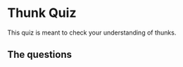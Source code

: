 # Thunk Quiz

This quiz is meant to check your understanding of thunks.

## The questions

<quiz>
  <question>
    <p></p>
    <answer correct></answer>
    <answer></answer>
    <answer></answer>
    <answer></answer>
    <explanation></explanation>
  </question>
</quiz>

<quiz>
  <question>
    <p></p>
    <answer correct></answer>
    <answer></answer>
    <answer></answer>
    <answer></answer>
    <explanation></explanation>
  </question>
</quiz>
